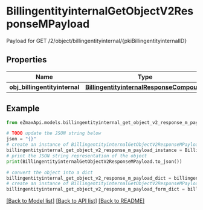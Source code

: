 # BillingentityinternalGetObjectV2ResponseMPayload

Payload for GET /2/object/billingentityinternal/{pkiBillingentityinternalID}

## Properties

Name | Type | Description | Notes
------------ | ------------- | ------------- | -------------
**obj_billingentityinternal** | [**BillingentityinternalResponseCompound**](BillingentityinternalResponseCompound.md) |  | 

## Example

```python
from eZmaxApi.models.billingentityinternal_get_object_v2_response_m_payload import BillingentityinternalGetObjectV2ResponseMPayload

# TODO update the JSON string below
json = "{}"
# create an instance of BillingentityinternalGetObjectV2ResponseMPayload from a JSON string
billingentityinternal_get_object_v2_response_m_payload_instance = BillingentityinternalGetObjectV2ResponseMPayload.from_json(json)
# print the JSON string representation of the object
print(BillingentityinternalGetObjectV2ResponseMPayload.to_json())

# convert the object into a dict
billingentityinternal_get_object_v2_response_m_payload_dict = billingentityinternal_get_object_v2_response_m_payload_instance.to_dict()
# create an instance of BillingentityinternalGetObjectV2ResponseMPayload from a dict
billingentityinternal_get_object_v2_response_m_payload_form_dict = billingentityinternal_get_object_v2_response_m_payload.from_dict(billingentityinternal_get_object_v2_response_m_payload_dict)
```
[[Back to Model list]](../README.md#documentation-for-models) [[Back to API list]](../README.md#documentation-for-api-endpoints) [[Back to README]](../README.md)


